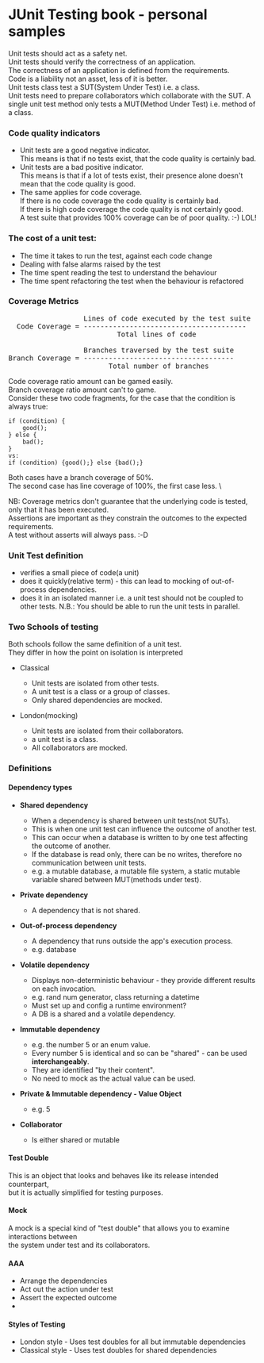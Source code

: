 # JUnit Testing book - personal samples

Unit tests should act as a safety net. \
Unit tests should verify the correctness of an application. \
The correctness of an application is defined from the requirements. \
Code is a liability not an asset, less of it is better. \
Unit tests class test a SUT(System Under Test) i.e. a class. \
Unit tests need to prepare collaborators which collaborate with the SUT.
A single unit test method only tests a MUT(Method Under Test) i.e. method of a class.


### Code quality indicators
- Unit tests are a good negative indicator. \
  This means is that if no tests exist, that the code quality is certainly bad.  
- Unit tests are a bad  positive indicator. \
  This means is that if a lot of tests exist, their presence alone doesn't mean that the code quality is good.
- The same applies for code coverage. \
  If there is no code coverage the code quality is certainly bad. \
  If there is high code coverage the code quality is not certainly good. \
  A test suite that provides 100% coverage can be of poor quality. :-) LOL!

### The cost of a unit test:
- The time it takes to run the test, against each code change
- Dealing with false alarms raised by the test
- The time spent reading the test to understand the behaviour
- The time spent refactoring the test when the behaviour is refactored

### Coverage Metrics
<pre>
                  Lines of code executed by the test suite
  Code Coverage = ---------------------------------------
                          Total lines of code

                  Branches traversed by the test suite
Branch Coverage = ------------------------------------
                        Total number of branches
</pre>

Code   coverage ratio amount can be gamed easily. \
Branch coverage ratio amount can't to game. \
Consider these two code fragments, for the case that the condition is always true:

    if (condition) {
        good();
    } else {
        bad();
    }
    vs: 
    if (condition) {good();} else {bad();}
Both cases have a branch coverage of 50%. \
The second case has line coverage of 100%, the first case less. \

NB: Coverage metrics don't guarantee that the underlying code is tested, \
only that it has been executed. \
Assertions are important as they constrain the outcomes to the expected requirements. \
A test without asserts will always pass. :-D 

### Unit Test definition
- verifies a small piece of code(a unit)
- does it quickly(relative term) - this can lead to mocking of out-of-process dependencies.
- does it in an isolated manner i.e. a unit test should not be coupled to other tests.
  N.B.: You should be able to run the unit tests in parallel.  

### Two Schools of testing
Both schools follow the same definition of a unit test. \
They differ in how the point on isolation is interpreted 
- Classical
  - Unit tests are isolated from other tests.
  - A unit test is a class or a group of classes.
  - Only shared dependencies are mocked.
  
- London(mocking)
  - Unit tests are isolated from their collaborators.
  - a unit test is a class.
  - All collaborators are mocked.


### Definitions

#### Dependency types
- **Shared dependency**
  - When a dependency is shared between unit tests(not SUTs). 
  - This is when one unit test can influence the outcome of another test.
  - This can occur when a database is written to by one test affecting the outcome of another.
  - If the database is read only, there can be no writes, therefore no communication between unit tests.
  - e.g. a mutable database, a mutable file system, a static mutable variable shared between MUT(methods under test). 


- **Private dependency**
  - A dependency that is not shared.


- **Out-of-process dependency**
  - A dependency that runs outside the app's execution process.
  - e.g. database


- **Volatile dependency**
  - Displays non-deterministic behaviour - they provide different results on each invocation.
  - e.g. rand num generator, class returning a datetime
  - Must set up and config a runtime environment?
  - A DB is a shared and a volatile dependency.


- **Immutable dependency**
  - e.g. the number 5 or an enum value.
  - Every number 5 is identical and so can be "shared" - can be used **interchangeably**.
  - They are identified "by their content". 
  - No need to mock as the actual value can be used.


- **Private & Immutable dependency - Value Object**
  - e.g. 5


- **Collaborator**
  - Is either shared or mutable


#### Test Double
This is an object that looks and behaves like its release intended counterpart, \
but it is actually simplified for testing purposes.

#### Mock
A mock is a special kind of "test double" that allows you to examine interactions between \
the system under test and its collaborators.

#### AAA
- Arrange the dependencies
- Act out the action under test
- Assert the expected outcome
- 
#### Styles of Testing
- London style - Uses test doubles for all but immutable dependencies
- Classical style - Uses test doubles for shared dependencies
